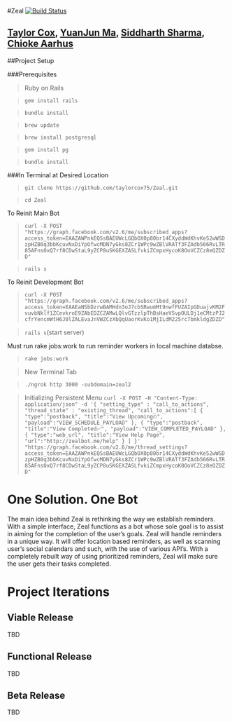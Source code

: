 #Zeal [![Build Status](https://travis-ci.com/taylorcox75/Zeal.svg?token=XbqCKDp6PtzWG54UBd9w&branch=master)](https://travis-ci.com/taylorcox75/Zeal)

## [Taylor Cox](mailto:taylorcox75@gmail.com), [YuanJun Ma](mailto:yuanma@email.arizona.edu), [Siddharth Sharma](mailto:siddi.sharma@gmail.com),[ Chioke Aarhus](mailto:caarhus@email.arizona.edu)

##Project Setup

###Prerequisites

>Ruby on Rails

>`gem install rails`

>`bundle install` 

> `brew update`

> `brew install postgresql`

> `gem install pg` 

>`bundle install` 

###In Terminal at Desired Location
>`git clone https://github.com/taylorcox75/Zeal.git`

>`cd Zeal`

To Reinit Main Bot
> `curl -X POST "https://graph.facebook.com/v2.6/me/subscribed_apps?access_token=EAAZAWPnkEQSsBAEUWcLGQbOX0p80br14CXyddWdKhvKe52wWSDzpHZB0q3bbKcuvNxDiYpOfwcMDN7yGks8ZCr1WPc9wZBlVRATf3FZAdb566RvLTR85AFnsOxQ7rf8CDwStaL9yZCP8uSKGEXZASLfvkiZCmpxHycoK8OoVCZCz8eQZDZD"`

>`rails s`

To Reinit Development Bot
>`curl -X POST "https://graph.facebook.com/v2.6/me/subscribed_apps?access_token=EAAEaNSbDzrwBAMHdn3oJ7cbSRwumMt9nwfFUZAIpGDuajvKM2FvuvbNklf1ZCevkroE9ZAbEDZCZAMwLQlvGTzzlpThBsHaeVSvpOULDj1eCMtzPJ2cfrYencmWtH6J0lZALEvaJnVWZCzXbQqUaorKvKo1MjILdM225rc7bmkldgZDZD"`

>`rails s`(start server)

Must run rake jobs:work to run reminder workers in local machine databse.

> `rake jobs:work`
 
>New Terminal Tab

>`./ngrok http 3000 -subdomain=zeal2`

>Initializing Persistent Menu
> `curl -X POST -H "Content-Type: application/json" -d '{
  "setting_type" : "call_to_actions",
  "thread_state" : "existing_thread",
  "call_to_actions":[
    {
      "type":"postback",
      "title":"View Upcoming⏲",
      "payload":"VIEW_SCHEDULE_PAYLOAD"
    },
    {
      "type":"postback",
      "title":"View Completed✅",
      "payload":"VIEW_COMPLETED_PAYLOAD"
    },
    {
      "type":"web_url",
      "title":"View Help Page",
      "url":"http://zealbot.me/help"
    }
  ]
}' "https://graph.facebook.com/v2.6/me/thread_settings?access_token=EAAZAWPnkEQSsBAEUWcLGQbOX0p80br14CXyddWdKhvKe52wWSDzpHZB0q3bbKcuvNxDiYpOfwcMDN7yGks8ZCr1WPc9wZBlVRATf3FZAdb566RvLTR85AFnsOxQ7rf8CDwStaL9yZCP8uSKGEXZASLfvkiZCmpxHycoK8OoVCZCz8eQZDZD"`

# One Solution.  One Bot

The main idea behind Zeal is rethinking the way we establish reminders. With a simple interface, Zeal functions as a bot whose sole goal is to assist in aiming for the completion of the user’s goals. Zeal will handle reminders in a unique way. It will offer location based reminders, as well as scanning user’s social calendars and such, with the use of various API’s. With a completely rebuilt way of using prioritized reminders, Zeal will make sure the user gets their tasks completed.


# Project Iterations
## **Viable Release**
TBD

## **Functional Release**
TBD

## **Beta Release**
TBD

